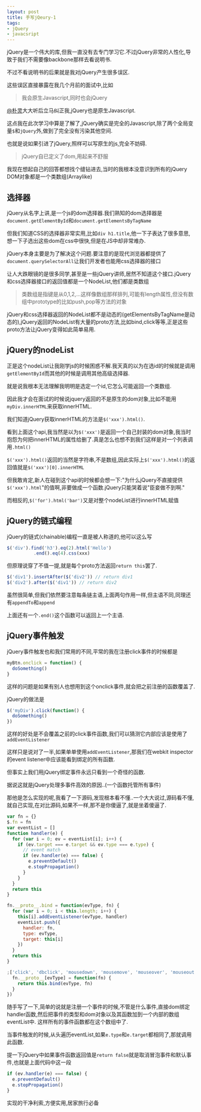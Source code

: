 ```yaml
---
layout: post
title: 手写jQeury-1
tags:
- jQuery
- javacsript
---
```


jQuery是一个伟大的库,但我一直没有去专门学习它.不过jQuery非常的人性化,导致于我们不需要像backbone那样去看说明书.

不过不看说明书的后果就是我对jQuery产生很多误区.

这些误区直接暴露在我几个月前的面试中,比如

> 我会原生Javascript,同时也会jQuery

[@朴灵](http://weibo.com/shyvo)大大听后立马纠正我,jQuery也是原生Javascript.

这点我在此次学习中算是了解了,jQuery确实是完全的Javascript,除了两个全局变量`$`和`jQuery`外,做到了完全没有污染其他空间.

也就是说如果引进了jQuery,照样可以写原生的js,完全不妨碍.

> jQuery自已定义了dom,用起来不舒服

我现在想起自己的回答都想找个缝钻进去,当时的我根本没意识到所有的jQuery DOM对象都是一个类数组(Arraylike)

选择器
-------

jQuery从名字上讲,是一个js的dom选择器.我们熟知的dom选择器是`document.getElementById`和`document.getElementsByTagName`

但我们知道CSS的选择器非常实用,比如`div h1.title`,他一下子表达了很多意思,想一下子选出这些dom在css中很快,但是在JS中却非常难办.

jQuery本身主要是为了解决这个问题.要注意的是现代浏览器都提供了`document.querySelectorAll`让我们开发者也能用css选择器的接口

让人大跌眼镜的是很多同学,甚至是一些jQuery讲师,居然不知道这个接口.jQuery和css选择器接口的返回值都是一个NodeList,他们都是类数组

> 类数组是指键是从0,1,2,...这样像数组那样排列,可能有length属性,但没有数组中prototype的比如push,pop等方法的对象

jQuery和css选择器返回的NodeList都不是动态的(getElementsByTagName是动态的),jQuery返回的NodeList有大量的proto方法,比如bind,click等等,正是这些proto方法让jQuery变得如此简单易用.


jQuery的nodeList
----

正是这个nodeList让我刚学js的时候困惑不解.我天真的以为在选id的时候就是调用`getElementById`而其他的时候是调用其他高级选择器.

就是说我根本无法理解我明明是选定一个id,它怎么可能返回一个类数组.

因此我才会在面试的时候说jquery返回的不是原生的dom对象,比如不能用`myDiv.innerHTML`来获取innerHTML.

我们知道jQuery获取innerHTML的方法是`$('xxx').html()`.

看到上面这个api,我当然是以为`$('xxx')`是返回一个自己封装的dom对象,我当时抱怨为何把innerHTML的属性给删了.真是怎么也想不到我们这样是对一个列表调用`.html()`

`$('xxx').html()`返回的当然是字符串,不是数组,因此实际上`$('xxx').html()`的返回值就是`$('xxx')[0].innerHTML`

但我敢肯定,新人在碰到这个api的时候都会想一下:"为什么jQuery不直接提供`$('xxx').html`"的值啊,非要做成一个函数.jQuery只能哭着说"臣妾做不到啊."

而相反的,`$('for').html('bar')`又是对整个nodeList进行innerHTML赋值


jQuery的链式编程
---

jQuery的链式(chainable)编程一直是被人称道的,他可以这么写

```javascript
$('div').find('h3').eq(2).html('Hello')
          .end().eq(4).css(xxx)
```

但原理说穿了不值一提,就是每个proto方法返回`return this`罢了.

```javascript
$('div1').insertAfter($('div2')) // return div1
$('div2').after($('div1')) // return div2
```

虽然很简单,但我们依然要注意每条链主语,上面两句作用一样,但主语不同,同理还有`appendTo`和`append`

上面还有一个`.end()`这个函数可以返回上一个主语.

jQuery事件触发
-----

jQuery事件触发也和我们常用的不同,平常的我在注册click事件的时候都是

```javascript
myBtn.onclick = function() {
  doSomething()
}
```

这样的问题是如果有别人也想用到这个onclick事件,就会把之前注册的函数覆盖了.

jQuery的做法是

```javascript
$('myDiv').click(function() {
  doSomething()
})
```

这样的好处是不会覆盖之前的click事件函数,我们可以猜测它内部应该是使用了`addEventListener`

这样只是说对了一半,如果单单使用`addEventListener`,那我们在webkit inspector的event listener中应该能看到绑定的所有函数.

但事实上我们用jQuery绑定事件永远只看到一个奇怪的函数.

据说这就是jQuery处理多事件高效的原因..(一个函数托管所有事件)

那他是怎么实现的呢,我看了一下源码,发现根本看不懂..一个大大说过,源码看不懂,就自己实现,在对比源码,如果不一样,那不是你傻逼了,就是坐着傻逼了.

```javascript
var fn = {}
$.fn = fn
var eventList = []
function handler(e) {
  for (var i = 0; ev = eventList[i]; i++) {
    if (ev.target === e.target && ev.type === e.type) {
      // event match
      if (ev.handler(e) === false) {
        e.preventDefault()
        e.stopPropagation()
      }
    }
  }
  return this
}

fn.__proto__.bind = function(evType, fn) {
  for (var i = 0; i < this.length; i++) {
    this[i].addEventListener(evType, handler)
    eventList.push({
      handler: fn,
      type: evType,
      target: this[i]
    })
  }
  return this
}

;['click', 'dbclick', 'mousedown', 'mousemove', 'mouseover', 'mouseout', 'mouseup'].forEach(function(evType) {
  fn.__proto__[evType] = function(fn) {
    return this.bind(evType, fn)
  }
})
```

随手写了一下,简单的说就是注册一个事件的时候,不管是什么事件,直接dom绑定handler函数,然后把事件的类型和dom对象以及其函数加到一个内部的数组eventList中. 这样所有的事件函数都在这个数组中了.

当事件触发的时候,从头遍历eventList,如果`e.type`和`e.target`都相同了,那就调用此函数.

提一下jQuery中如果事件函数返回值是`return false`就是取消冒泡事件和默认事件,也就是上面代码中这一段

```javascript
if (ev.handler(e) === false) {
  e.preventDefault()
  e.stopPropagation()
}
```

实现的干净利索,方便实用,居家旅行必备


